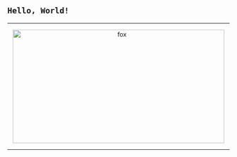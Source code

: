 <h2><code>Hello, World!</code></h2>
<div align="center">
	<hr><img src="https://media.giphy.com/media/LvHBV2O3aFqBG/giphy.gif" width="480" height="258" frameBorder="0" alt = 'fox'><hr>
</div>
